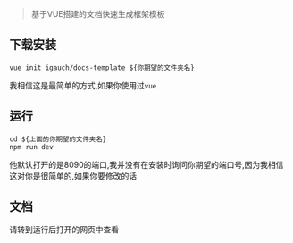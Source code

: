 > 基于VUE搭建的文档快速生成框架模板  

## 下载安装 
```
vue init igauch/docs-template ${你期望的文件夹名}
``` 
我相信这是最简单的方式,如果你使用过`vue` 

## 运行   
```
cd ${上面的你期望的文件夹名}
npm run dev
``` 
他默认打开的是8090的端口,我并没有在安装时询问你期望的端口号,因为我相信这对你是很简单的,如果你要修改的话

## 文档
请转到运行后打开的网页中查看